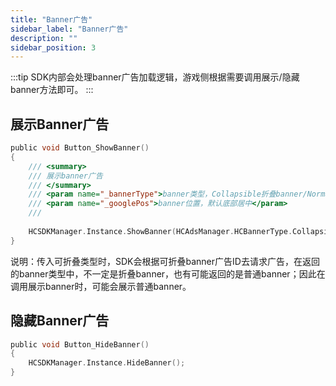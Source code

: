 ```yaml
---
title: "Banner广告"
sidebar_label: "Banner广告"
description: ""
sidebar_position: 3
---
```


:::tip
SDK内部会处理banner广告加载逻辑，游戏侧根据需要调用展示/隐藏banner方法即可。
:::



## 展示Banner广告
```c
public void Button_ShowBanner()
{
    /// <summary>
    /// 展示banner广告
    /// </summary>
    /// <param name="_bannerType">banner类型，Collapsible折叠banner/Normal传统banner</param>
    /// <param name="_googlePos">banner位置，默认底部居中</param>
    /// 
    
    HCSDKManager.Instance.ShowBanner(HCAdsManager.HCBannerType.Collapsible, GoogleMobileAds.Api.AdPosition.Bottom);
}
```
说明：传入可折叠类型时，SDK会根据可折叠banner广告ID去请求广告，在返回的banner类型中，不一定是折叠banner，也有可能返回的是普通banner；因此在调用展示banner时，可能会展示普通banner。

## 隐藏Banner广告
```c
public void Button_HideBanner()
{
    HCSDKManager.Instance.HideBanner();
}
```

